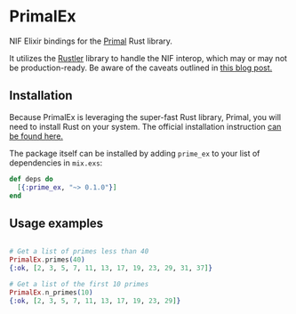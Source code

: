 # PrimalEx

NIF Elixir bindings for the [Primal](https://github.com/huonw/primal) Rust library.

It utilizes the [Rustler](https://github.com/hansihe/rustler) library to handle the NIF interop, which may or may not be production-ready. Be aware of the caveats outlined in [this blog post.](http://hansihe.com/2017/02/05/rustler-safe-erlang-elixir-nifs-in-rust.html)

## Installation

Because PrimalEx is leveraging the super-fast Rust library, Primal, you will need to install Rust on your system. The official installation instruction [can be found here.](https://www.rust-lang.org/en-US/install.html)

The package itself can be installed
by adding `prime_ex` to your list of dependencies in `mix.exs`:

```elixir
def deps do
  [{:prime_ex, "~> 0.1.0"}]
end
```

## Usage examples

```elixir

# Get a list of primes less than 40
PrimalEx.primes(40)
{:ok, [2, 3, 5, 7, 11, 13, 17, 19, 23, 29, 31, 37]}

# Get a list of the first 10 primes
PrimalEx.n_primes(10)
{:ok, [2, 3, 5, 7, 11, 13, 17, 19, 23, 29]}

```

